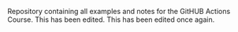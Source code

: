 Repository containing all examples and notes for the GitHUB Actions Course. This has been edited. This has been edited once again.   
